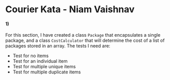 # Courier Kata - Niam Vaishnav

#### 1)

For this section, I have created a class `Package` that encapsulates a single package, and a class `CostCalculator` that will determine the cost of a list of packages stored in an array. The tests I need are:

- Test for no items
- Test for an individual item
- Test for multiple unique items
- Test for multiple duplicate items